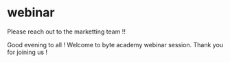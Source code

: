 # webinar
Please reach out to the marketting team !! 

Good evening to all ! 
Welcome to byte academy webinar session. 
Thank you for joining us !
